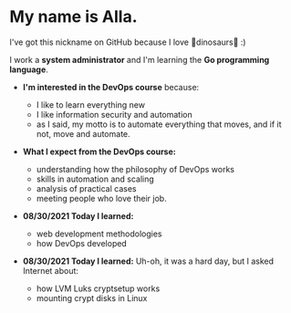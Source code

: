 # My name is Alla.

I've got this nickname on GitHub because I love 🦖dinosaurs🦕 :)

I work a **system administrator** and I'm learning the **Go programming language**.

* **I'm interested in the DevOps course** because:
    * I like to learn everything new
    * I like information security and automation
    * as I said, my motto is to automate everything that moves, and if it not, move and automate.

* **What I expect from the DevOps course:**
    * understanding how the philosophy of DevOps works
    * skills in automation and scaling
    * analysis of practical cases
    * meeting people who love their job.

* **08/30/2021
    Today I learned:**
    * web development methodologies
    * how DevOps developed

* **08/30/2021
    Today I learned:**
   Uh-oh, it was a hard day, but I asked Internet about:
    * how LVM Luks cryptsetup works
    * mounting crypt disks in Linux
